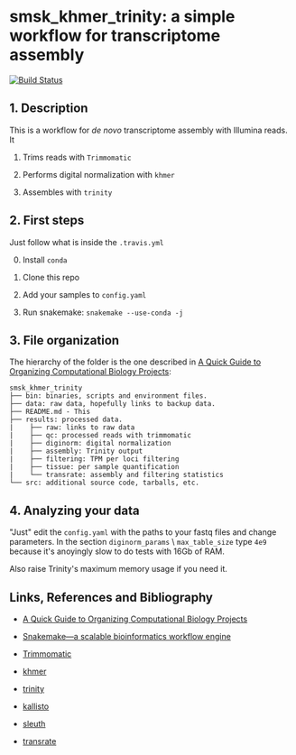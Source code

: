 # smsk_khmer_trinity: a simple workflow for transcriptome assembly

[![Build Status](https://travis-ci.org/jlanga/smsk_khmer_trinity.svg?branch=master)](https://travis-ci.org/jlanga/smsk_khmer_trinity)


## 1. Description

This is a workflow for _de novo_ transcriptome assembly with Illumina reads. It

1. Trims reads with `Trimmomatic`

2. Performs digital normalization with `khmer`

3. Assembles with `trinity`


## 2. First steps

Just follow what is inside the `.travis.yml`

0. Install `conda`

1. Clone this repo

2. Add your samples to `config.yaml`

3. Run snakemake: `snakemake --use-conda -j`


## 3. File organization

The hierarchy of the folder is the one described in [A Quick Guide to Organizing Computational Biology Projects](http://journals.plos.org/ploscompbiol/article?id=10.1371/journal.pcbi.1000424):

```
smsk_khmer_trinity
├── bin: binaries, scripts and environment files.
├── data: raw data, hopefully links to backup data.
├── README.md - This
├── results: processed data.
|    ├── raw: links to raw data
|    ├── qc: processed reads with trimmomatic
|    ├── diginorm: digital normalization
|    ├── assembly: Trinity output
|    ├── filtering: TPM per loci filtering
|    ├── tissue: per sample quantification
|    └── transrate: assembly and filtering statistics
└── src: additional source code, tarballs, etc.
```

## 4. Analyzing your data

"Just" edit the `config.yaml` with the paths to your fastq files and change parameters. In the section `diginorm_params` \ `max_table_size` type `4e9` because it's anoyingly slow to do tests with 16Gb of RAM.

Also raise Trinity's maximum memory usage if you need it.


## Links, References and Bibliography

- [A Quick Guide to Organizing Computational Biology Projects](http://journals.plos.org/ploscompbiol/article?id=10.1371/journal.pcbi.1000424)

- [Snakemake—a scalable bioinformatics workflow engine](http://bioinformatics.oxfordjournals.org/content/28/19/2520)

- [Trimmomatic](https://www.ncbi.nlm.nih.gov/pmc/articles/PMC4103590/)

- [khmer](https://khmer-protocols.readthedocs.io/en/latest/mrnaseq/)

- [trinity](https://github.com/trinityrnaseq/trinityrnaseq/wiki)

- [kallisto](https://pachterlab.github.io/kallisto/)

- [sleuth](http://pachterlab.github.io/sleuth/)

- [transrate](hibberdlab.com/transrate/)
